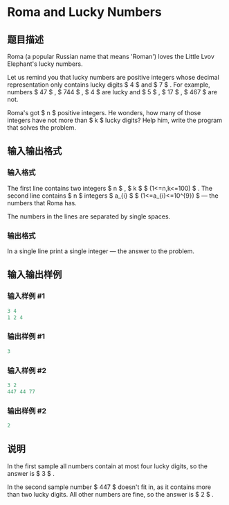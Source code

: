 # Roma and Lucky Numbers

## 题目描述

Roma (a popular Russian name that means 'Roman') loves the Little Lvov Elephant's lucky numbers.

Let us remind you that lucky numbers are positive integers whose decimal representation only contains lucky digits $ 4 $ and $ 7 $ . For example, numbers $ 47 $ , $ 744 $ , $ 4 $ are lucky and $ 5 $ , $ 17 $ , $ 467 $ are not.

Roma's got $ n $ positive integers. He wonders, how many of those integers have not more than $ k $ lucky digits? Help him, write the program that solves the problem.

## 输入输出格式

### 输入格式

The first line contains two integers $ n $ , $ k $ $ (1<=n,k<=100) $ . The second line contains $ n $ integers $ a_{i} $ $ (1<=a_{i}<=10^{9}) $ — the numbers that Roma has.

The numbers in the lines are separated by single spaces.

### 输出格式

In a single line print a single integer — the answer to the problem.

## 输入输出样例

### 输入样例 #1

```cpp
3 4
1 2 4

```
### 输出样例 #1

```cpp
3

```
### 输入样例 #2

```cpp
3 2
447 44 77

```
### 输出样例 #2

```cpp
2

```
## 说明

In the first sample all numbers contain at most four lucky digits, so the answer is $ 3 $ .

In the second sample number $ 447 $ doesn't fit in, as it contains more than two lucky digits. All other numbers are fine, so the answer is $ 2 $ .

